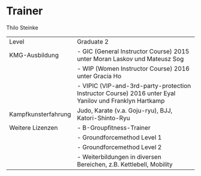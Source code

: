 Trainer
==============
Thilo Steinke

|||
|---------------|---------------------------------------------|
|Level | Graduate 2|
|KMG-Ausbildung| - GIC (General Instructor Course) 2015 unter Moran Laskov und Mateusz Sog |
||- WIP (Women Instructor Course) 2016 unter Gracia Ho |
||- VIPIC (VIP-and-3rd-party-protection Instructor Course) 2016 unter Eyal Yanilov und Franklyn Hartkamp |
|Kampfkunsterfahrung  | Judo, Karate (v.a. Goju-ryu), BJJ, Katori-Shinto-Ryu |
|Weitere Lizenzen |- B-Groupfitness-Trainer |
||- Groundforcemethod Level 1 |
||- Groundforcemethod Level 2 |
||- Weiterbildungen in diversen Bereichen, z.B. Kettlebell, Mobility |




